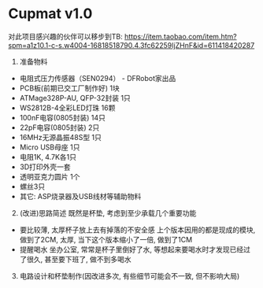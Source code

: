 # Cupmat v1.0

对此项目感兴趣的伙伴可以移步到TB:
https://item.taobao.com/item.htm?spm=a1z10.1-c-s.w4004-16818518790.4.3fc62259IjZHnF&id=611418420287

1. 准备物料
- 电阻式压力传感器（SEN0294） - DFRobot家出品
- PCB板(前期已交工厂制作好) 1块
- ATMage328P-AU, QFP-32封装 1只
- WS2812B-4全彩LED灯珠 16颗
- 100nF电容(0805封装) 14只
- 22pF电容(0805封装) 2只
- 16MHz无源晶振48S型 1只
- Micro USB母座 1只
- 电阻1K, 4.7K各1只
- 3D打印外壳一套
- 透明亚克力圆片 1个
- 螺丝3只
- 其它: ASP烧录器及USB线材等辅助物料

2. (改进)思路简述
既然是杯垫, 考虑到至少承载几个重要功能
- 要比较薄, 太厚杯子放上去有掉落的不安全感
    上个版本因用的都是现成的模块, 做到了2CM, 太厚, 当下这个版本缩小了一倍, 做到了1CM
- 提醒喝水
   坐办公室, 常常是杯子里倒好了水, 等想起来要喝水时才发现已经过了很久, 甚至要下班了, 做不到多喝水

3. 电路设计和杯垫制作(因改进多次, 有些细节可能会不一致, 但不影响大局)
